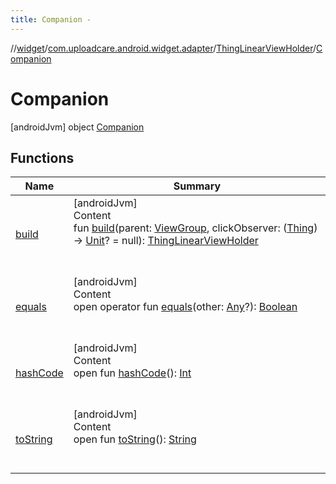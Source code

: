 ```yaml
---
title: Companion -
---
```

//[widget](../../../index.md)/[com.uploadcare.android.widget.adapter](../../index.md)/[ThingLinearViewHolder](../index.md)/[Companion](index.md)



# Companion  
 [androidJvm] object [Companion](index.md)   


## Functions  
  
|  Name|  Summary| 
|---|---|
| <a name="com.uploadcare.android.widget.adapter/ThingLinearViewHolder.Companion/build/#android.view.ViewGroup#kotlin.Function1[com.uploadcare.android.widget.data.Thing,kotlin.Unit]?/PointingToDeclaration/"></a>[build](build.md)| <a name="com.uploadcare.android.widget.adapter/ThingLinearViewHolder.Companion/build/#android.view.ViewGroup#kotlin.Function1[com.uploadcare.android.widget.data.Thing,kotlin.Unit]?/PointingToDeclaration/"></a>[androidJvm]  <br>Content  <br>fun [build](build.md)(parent: [ViewGroup](https://developer.android.com/reference/kotlin/android/view/ViewGroup.html), clickObserver: ([Thing](../../../com.uploadcare.android.widget.data/-thing/index.md)) -> [Unit](https://kotlinlang.org/api/latest/jvm/stdlib/kotlin/-unit/index.html)? = null): [ThingLinearViewHolder](../index.md)  <br><br><br>
| <a name="kotlin/Any/equals/#kotlin.Any?/PointingToDeclaration/"></a>[equals](../../../com.uploadcare.android.widget.worker/-uploadcare-work-manager-initializer/index.md#%5Bkotlin%2FAny%2Fequals%2F%23kotlin.Any%3F%2FPointingToDeclaration%2F%5D%2FFunctions%2F814613827)| <a name="kotlin/Any/equals/#kotlin.Any?/PointingToDeclaration/"></a>[androidJvm]  <br>Content  <br>open operator fun [equals](../../../com.uploadcare.android.widget.worker/-uploadcare-work-manager-initializer/index.md#%5Bkotlin%2FAny%2Fequals%2F%23kotlin.Any%3F%2FPointingToDeclaration%2F%5D%2FFunctions%2F814613827)(other: [Any](https://kotlinlang.org/api/latest/jvm/stdlib/kotlin/-any/index.html)?): [Boolean](https://kotlinlang.org/api/latest/jvm/stdlib/kotlin/-boolean/index.html)  <br><br><br>
| <a name="kotlin/Any/hashCode/#/PointingToDeclaration/"></a>[hashCode](../../../com.uploadcare.android.widget.worker/-uploadcare-work-manager-initializer/index.md#%5Bkotlin%2FAny%2FhashCode%2F%23%2FPointingToDeclaration%2F%5D%2FFunctions%2F814613827)| <a name="kotlin/Any/hashCode/#/PointingToDeclaration/"></a>[androidJvm]  <br>Content  <br>open fun [hashCode](../../../com.uploadcare.android.widget.worker/-uploadcare-work-manager-initializer/index.md#%5Bkotlin%2FAny%2FhashCode%2F%23%2FPointingToDeclaration%2F%5D%2FFunctions%2F814613827)(): [Int](https://kotlinlang.org/api/latest/jvm/stdlib/kotlin/-int/index.html)  <br><br><br>
| <a name="kotlin/Any/toString/#/PointingToDeclaration/"></a>[toString](../../../com.uploadcare.android.widget.worker/-uploadcare-work-manager-initializer/index.md#%5Bkotlin%2FAny%2FtoString%2F%23%2FPointingToDeclaration%2F%5D%2FFunctions%2F814613827)| <a name="kotlin/Any/toString/#/PointingToDeclaration/"></a>[androidJvm]  <br>Content  <br>open fun [toString](../../../com.uploadcare.android.widget.worker/-uploadcare-work-manager-initializer/index.md#%5Bkotlin%2FAny%2FtoString%2F%23%2FPointingToDeclaration%2F%5D%2FFunctions%2F814613827)(): [String](https://kotlinlang.org/api/latest/jvm/stdlib/kotlin/-string/index.html)  <br><br><br>

